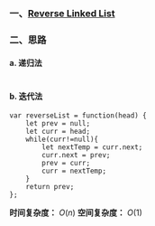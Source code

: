### 一、[Reverse Linked List](https://leetcode-cn.com/problems/reverse-linked-list/)
### 二、思路

#### a. 递归法
```

```
#### b. 迭代法
```
var reverseList = function(head) {
    let prev = null;
    let curr = head;
    while(curr!=null){
        let nextTemp = curr.next;
        curr.next = prev;
        prev = curr;
        curr = nextTemp;
    }
    return prev;
};
```
**时间复杂度：** $O(n)$
**空间复杂度：** $O(1)$